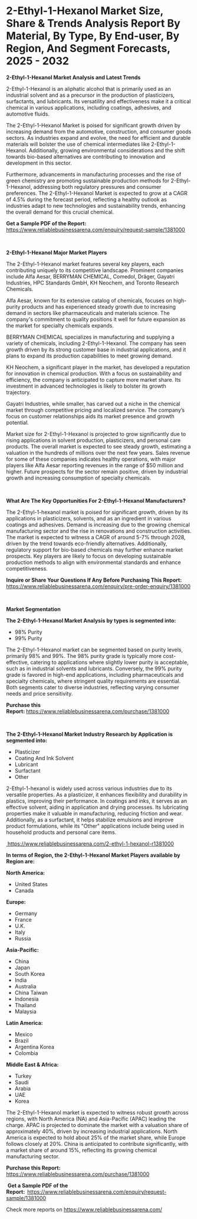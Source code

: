 <p><h1>2-Ethyl-1-Hexanol Market Size, Share & Trends Analysis Report By Material, By Type, By End-user, By Region, And Segment Forecasts, 2025 - 2032</h1></p><p><strong>2-Ethyl-1-Hexanol Market Analysis and Latest Trends</strong></p>
<p><p>2-Ethyl-1-Hexanol is an aliphatic alcohol that is primarily used as an industrial solvent and as a precursor in the production of plasticizers, surfactants, and lubricants. Its versatility and effectiveness make it a critical chemical in various applications, including coatings, adhesives, and automotive fluids. </p><p>The 2-Ethyl-1-Hexanol Market is poised for significant growth driven by increasing demand from the automotive, construction, and consumer goods sectors. As industries expand and evolve, the need for efficient and durable materials will bolster the use of chemical intermediates like 2-Ethyl-1-Hexanol. Additionally, growing environmental considerations and the shift towards bio-based alternatives are contributing to innovation and development in this sector. </p><p>Furthermore, advancements in manufacturing processes and the rise of green chemistry are promoting sustainable production methods for 2-Ethyl-1-Hexanol, addressing both regulatory pressures and consumer preferences. The 2-Ethyl-1-Hexanol Market is expected to grow at a CAGR of 4.5% during the forecast period, reflecting a healthy outlook as industries adapt to new technologies and sustainability trends, enhancing the overall demand for this crucial chemical.</p></p>
<p><strong>Get a Sample PDF of the Report:&nbsp;</strong> <a href="https://www.reliablebusinessarena.com/enquiry/request-sample/1381000?utm_campaign=3526&utm_medium=2&utm_source=Github&utm_content=ia&utm_term=02042025&utm_id=2-ethyl-1-hexanol">https://www.reliablebusinessarena.com/enquiry/request-sample/1381000</a></p>
<p>&nbsp;</p>
<p><strong>2-Ethyl-1-Hexanol Major Market Players</strong></p>
<p><p>The 2-Ethyl-1-Hexanol market features several key players, each contributing uniquely to its competitive landscape. Prominent companies include Alfa Aesar, BERRYMAN CHEMICAL, Comedol, Dräger, Gayatri Industries, HPC Standards GmbH, KH Neochem, and Toronto Research Chemicals. </p><p>Alfa Aesar, known for its extensive catalog of chemicals, focuses on high-purity products and has experienced steady growth due to increasing demand in sectors like pharmaceuticals and materials science. The company's commitment to quality positions it well for future expansion as the market for specialty chemicals expands.</p><p>BERRYMAN CHEMICAL specializes in manufacturing and supplying a variety of chemicals, including 2-Ethyl-1-Hexanol. The company has seen growth driven by its strong customer base in industrial applications, and it plans to expand its production capabilities to meet growing demand.</p><p>KH Neochem, a significant player in the market, has developed a reputation for innovation in chemical production. With a focus on sustainability and efficiency, the company is anticipated to capture more market share. Its investment in advanced technologies is likely to bolster its growth trajectory.</p><p>Gayatri Industries, while smaller, has carved out a niche in the chemical market through competitive pricing and localized service. The company’s focus on customer relationships aids its market presence and growth potential.</p><p>Market size for 2-Ethyl-1-Hexanol is projected to grow significantly due to rising applications in solvent production, plasticizers, and personal care products. The overall market is expected to see steady growth, estimating a valuation in the hundreds of millions over the next few years. Sales revenue for some of these companies indicates healthy operations, with major players like Alfa Aesar reporting revenues in the range of $50 million and higher. Future prospects for the sector remain positive, driven by industrial growth and increasing consumption of specialty chemicals.</p></p>
<p>&nbsp;</p>
<p><strong>What Are The Key Opportunities For 2-Ethyl-1-Hexanol Manufacturers?</strong></p>
<p><p>The 2-Ethyl-1-hexanol market is poised for significant growth, driven by its applications in plasticizers, solvents, and as an ingredient in various coatings and adhesives. Demand is increasing due to the growing chemical manufacturing sector and the rise in renovations and construction activities. The market is expected to witness a CAGR of around 5-7% through 2028, driven by the trend towards eco-friendly alternatives. Additionally, regulatory support for bio-based chemicals may further enhance market prospects. Key players are likely to focus on developing sustainable production methods to align with environmental standards and enhance competitiveness.</p></p>
<p><strong>Inquire or Share Your Questions If Any Before Purchasing This Report:</strong> <a href="https://www.reliablebusinessarena.com/enquiry/pre-order-enquiry/1381000?utm_campaign=3526&utm_medium=2&utm_source=Github&utm_content=ia&utm_term=02042025&utm_id=2-ethyl-1-hexanol">https://www.reliablebusinessarena.com/enquiry/pre-order-enquiry/1381000</a></p>
<p>&nbsp;</p>
<p><strong>Market Segmentation</strong></p>
<p><strong>The 2-Ethyl-1-Hexanol Market Analysis by types is segmented into:</strong></p>
<p><ul><li>98% Purity</li><li>99% Purity</li></ul></p>
<p><p>The 2-Ethyl-1-Hexanol market can be segmented based on purity levels, primarily 98% and 99%. The 98% purity grade is typically more cost-effective, catering to applications where slightly lower purity is acceptable, such as in industrial solvents and lubricants. Conversely, the 99% purity grade is favored in high-end applications, including pharmaceuticals and specialty chemicals, where stringent quality requirements are essential. Both segments cater to diverse industries, reflecting varying consumer needs and price sensitivity.</p></p>
<p><strong>Purchase this Report:&nbsp;</strong><a href="https://www.reliablebusinessarena.com/purchase/1381000?utm_campaign=3526&utm_medium=2&utm_source=Github&utm_content=ia&utm_term=02042025&utm_id=2-ethyl-1-hexanol">https://www.reliablebusinessarena.com/purchase/1381000</a></p>
<p>&nbsp;</p>
<p><strong>The 2-Ethyl-1-Hexanol Market Industry Research by Application is segmented into:</strong></p>
<p><ul><li>Plasticizer</li><li>Coating And Ink Solvent</li><li>Lubricant</li><li>Surfactant</li><li>Other</li></ul></p>
<p><p>2-Ethyl-1-hexanol is widely used across various industries due to its versatile properties. As a plasticizer, it enhances flexibility and durability in plastics, improving their performance. In coatings and inks, it serves as an effective solvent, aiding in application and drying processes. Its lubricating properties make it valuable in manufacturing, reducing friction and wear. Additionally, as a surfactant, it helps stabilize emulsions and improve product formulations, while its "Other" applications include being used in household products and personal care items.</p></p>
<p><a href="https://www.reliablebusinessarena.com/2-ethyl-1-hexanol-r1381000?utm_campaign=3526&utm_medium=2&utm_source=Github&utm_content=ia&utm_term=02042025&utm_id=2-ethyl-1-hexanol">&nbsp;https://www.reliablebusinessarena.com/2-ethyl-1-hexanol-r1381000</a></p>
<p><strong>In terms of Region, the 2-Ethyl-1-Hexanol Market Players available by Region are:</strong></p>
<p>
    <p> <strong> North America: </strong>
        <ul>
            <li>United States</li>
            <li>Canada</li>
        </ul>
        </p> 
    <p> <strong> Europe: </strong>
        <ul>
            <li>Germany</li>
            <li>France</li>
            <li>U.K.</li>
            <li>Italy</li>
            <li>Russia</li>
        </ul>
        </p> 
    <p> <strong> Asia-Pacific: </strong>
        <ul>
            <li>China</li>
            <li>Japan</li>
            <li>South Korea</li>
            <li>India</li>
            <li>Australia</li>
            <li>China Taiwan</li>
            <li>Indonesia</li>
            <li>Thailand</li>
            <li>Malaysia</li>
        </ul>
        </p> 
    <p> <strong> Latin America: </strong>
        <ul>
            <li>Mexico</li>
            <li>Brazil</li>
            <li>Argentina Korea</li>
            <li>Colombia</li>
        </ul>
        </p> 
    <p> <strong> Middle East & Africa: </strong>
        <ul>
            <li>Turkey</li>
            <li>Saudi</li>
            <li>Arabia</li>
            <li>UAE</li>
            <li>Korea</li>
        </ul>
    </p>
    </p>
<p><p>The 2-Ethyl-1-Hexanol market is expected to witness robust growth across regions, with North America (NA) and Asia-Pacific (APAC) leading the charge. APAC is projected to dominate the market with a valuation share of approximately 40%, driven by increasing industrial applications. North America is expected to hold about 25% of the market share, while Europe follows closely at 20%. China is anticipated to contribute significantly, with a market share of around 15%, reflecting its growing chemical manufacturing sector.</p></p>
<p><strong>Purchase this Report: </strong><a href="https://www.reliablebusinessarena.com/purchase/1381000?utm_campaign=3526&utm_medium=2&utm_source=Github&utm_content=ia&utm_term=02042025&utm_id=2-ethyl-1-hexanol">https://www.reliablebusinessarena.com/purchase/1381000</a></p>
<p>&nbsp;<strong>Get a Sample PDF of the Report:&nbsp;&nbsp;</strong><a href="https://www.reliablebusinessarena.com/enquiry/request-sample/1381000?utm_campaign=3526&utm_medium=2&utm_source=Github&utm_content=ia&utm_term=02042025&utm_id=2-ethyl-1-hexanol">https://www.reliablebusinessarena.com/enquiry/request-sample/1381000</a></p>
<p><strong></strong></p>
<p>Check more reports on <a href="https://www.reliablebusinessarena.com/?utm_campaign=3526&utm_medium=2&utm_source=Github&utm_content=ia&utm_term=02042025&utm_id=2-ethyl-1-hexanol">https://www.reliablebusinessarena.com/</a></p>